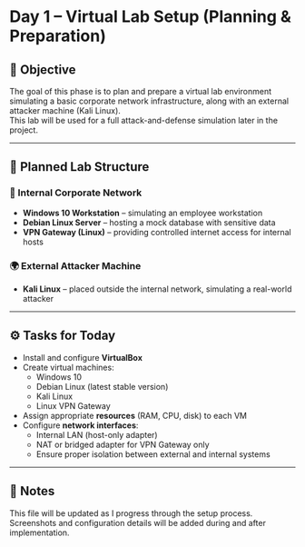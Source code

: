 # Day 1 – Virtual Lab Setup (Planning & Preparation)

## 🎯 Objective

The goal of this phase is to plan and prepare a virtual lab environment simulating a basic corporate network infrastructure, along with an external attacker machine (Kali Linux).  
This lab will be used for a full attack-and-defense simulation later in the project.

---

## 🧩 Planned Lab Structure

### 🏢 Internal Corporate Network
- **Windows 10 Workstation** – simulating an employee workstation
- **Debian Linux Server** – hosting a mock database with sensitive data
- **VPN Gateway (Linux)** – providing controlled internet access for internal hosts

### 🌍 External Attacker Machine
- **Kali Linux** – placed outside the internal network, simulating a real-world attacker

---

## ⚙️ Tasks for Today

- Install and configure **VirtualBox**
- Create virtual machines:
  - Windows 10
  - Debian Linux (latest stable version)
  - Kali Linux
  - Linux VPN Gateway
- Assign appropriate **resources** (RAM, CPU, disk) to each VM
- Configure **network interfaces**:
  - Internal LAN (host-only adapter)
  - NAT or bridged adapter for VPN Gateway only
  - Ensure proper isolation between external and internal systems

---

## 📝 Notes

This file will be updated as I progress through the setup process.  
Screenshots and configuration details will be added during and after implementation.
